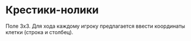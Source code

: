 # Крестики-нолики

Поле 3x3. Для хода каждому игроку предлагается ввести координаты клетки (строка и столбец).
